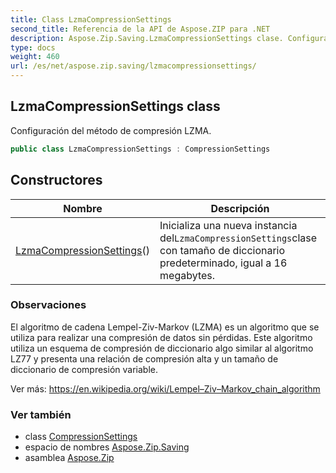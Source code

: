 ```yaml
---
title: Class LzmaCompressionSettings
second_title: Referencia de la API de Aspose.ZIP para .NET
description: Aspose.Zip.Saving.LzmaCompressionSettings clase. Configuración del método de compresión LZMA.
type: docs
weight: 460
url: /es/net/aspose.zip.saving/lzmacompressionsettings/
---
```

## LzmaCompressionSettings class

Configuración del método de compresión LZMA.

```csharp
public class LzmaCompressionSettings : CompressionSettings
```

## Constructores

| Nombre | Descripción |
| --- | --- |
| [LzmaCompressionSettings](lzmacompressionsettings/)() | Inicializa una nueva instancia del`LzmaCompressionSettings`clase con tamaño de diccionario predeterminado, igual a 16 megabytes. |

### Observaciones

El algoritmo de cadena Lempel-Ziv-Markov (LZMA) es un algoritmo que se utiliza para realizar una compresión de datos sin pérdidas. Este algoritmo utiliza un esquema de compresión de diccionario algo similar al algoritmo LZ77 y presenta una relación de compresión alta y un tamaño de diccionario de compresión variable.

Ver más: https://en.wikipedia.org/wiki/Lempel–Ziv–Markov_chain_algorithm

### Ver también

* class [CompressionSettings](../compressionsettings/)
* espacio de nombres [Aspose.Zip.Saving](../../aspose.zip.saving/)
* asamblea [Aspose.Zip](../../)


